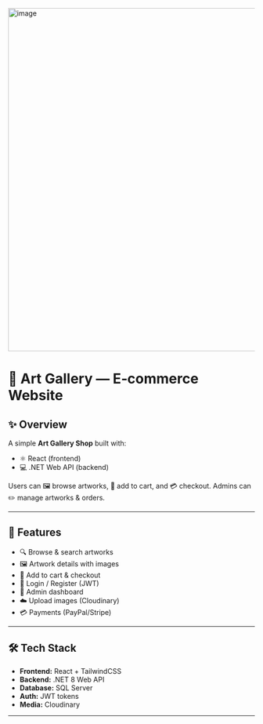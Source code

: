 <img width="1920" height="700" alt="image" src="https://github.com/user-attachments/assets/e15c712b-9e26-4cd3-a478-f454047867aa" />

# 🎨 Art Gallery — E‑commerce Website

## ✨ Overview

A simple **Art Gallery Shop** built with:

* ⚛️ React (frontend)
* 💻 .NET Web API (backend)

Users can 🖼️ browse artworks, 🛒 add to cart, and 💳 checkout. Admins can ✏️ manage artworks & orders.

---

## 🚀 Features

* 🔍 Browse & search artworks
* 🖼️ Artwork details with images
* 🛒 Add to cart & checkout
* 🔑 Login / Register (JWT)
* 👑 Admin dashboard
* ☁️ Upload images (Cloudinary)
* 💳 Payments (PayPal/Stripe)

---

## 🛠️ Tech Stack

* **Frontend:** React + TailwindCSS
* **Backend:** .NET 8 Web API
* **Database:** SQL Server 
* **Auth:** JWT tokens
* **Media:** Cloudinary

---
